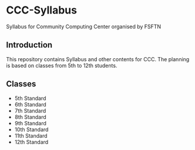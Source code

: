 # CCC-Syllabus
Syllabus for Community Computing Center organised by FSFTN

## Introduction
This repository contains Syllabus and other contents for CCC. The planning is based on classes from 5th to 12th students.

## Classes
* 5th Standard
* 6th Standard
* 7th Standard
* 8th Standard
* 9th Standard
* 10th Standard
* 11th Standard
* 12th Standard

<!-- ### Fifth standard
#### Part1
Intro to computer

#### part2
Computer hardware Intro

#### Part3
Hardware and software collobrative work explaination

#### Part4
Software Introductions

#### part5
Office suits working progress

### Sixth standard
#### Part1
Intro to computer

#### part2
Computer hardware Intro

#### Part3
Hardware and software collobrative work explaination

#### Part4
Software Introductions

#### part5
Office suits working progress

### Seventh standard
#### Part1
Intro to computer

#### part2
Computer hardware Intro

#### Part3
Hardware and software collobrative work explaination

#### Part4
Software Introductions

#### part5
Office suits working progress

### Eighth standard
#### Part1
Intro to computer

#### part2
Computer hardware Intro

#### Part3
Hardware and software collobrative work explaination

#### Part4
Software Introductions

#### part5
Office suits working progress

### Nineth standard
#### Part1
Intro to computer

#### part2
Computer hardware Intro

#### Part3
Hardware and software collobrative work explaination

#### Part4
Software Introductions

#### part5
Office suits working progress

### Tenth standard
#### Part1
Intro to computer

#### part2
Computer hardware Intro

#### Part3
Hardware and software collobrative work explaination

#### Part4
Software Introductions

#### part5
Office suits working progress -->
